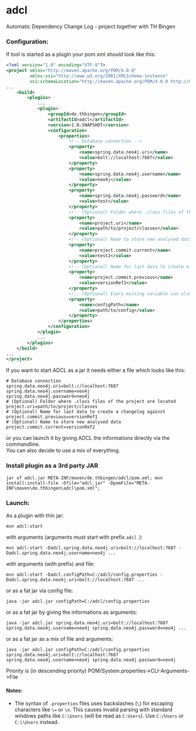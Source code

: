 # adcl
Automatic Dependency Change Log - project together with TH Bingen

### Configuration:   
If tool is started as a plugin your pom.xml should look like this:
```xml
<?xml version="1.0" encoding="UTF-8"?>
<project xmlns="http://maven.apache.org/POM/4.0.0"
         xmlns:xsi="http://www.w3.org/2001/XMLSchema-instance"
         xsi:schemaLocation="http://maven.apache.org/POM/4.0.0 http://maven.apache.org/xsd/maven-4.0.0.xsd">
...
    <build>
        <plugins>
            ...
            <plugin>
                <groupId>de.thbingen</groupId>
                <artifactId>adcl</artifactId>
                <version>1.0-SNAPSHOT</version>
                <configuration>
                    <properties>
                        <!-- Database connection --> 
                        <property>
                            <name>spring.data.neo4j.uri</name>
                            <value>bolt://localhost:7687</value>
                        </property>
                        <property>
                            <name>spring.data.neo4j.username</name>
                            <value>neo4j</value>
                        </property>
                        <property>
                            <name>spring.data.neo4j.password</name>
                            <value>test</value>
                        </property>
                        <!-- (Optional) Folder where .class files of the project are located  -->
                        <property>
                            <name>project.uri</name>
                            <value>path/to/project/classes</value>
                        </property>
                        <!-- (Optional) Name to store new analysed data -->
                        <property>
                            <name>project.commit.current</name>
                            <value>test2</value>
                        </property>
                        <!-- (Optional) Name for last data to create a changelog against -->
                        <property>
                            <name>project.commit.previous</name>
                            <value>versionRef2</value>
                        </property>
                        <!-- (Optional) Every missing variable can also be loaded from a file. See properties definition -->
                        <property>
                            <name>configPath</name>
                            <value>path/to/config</value>
                        </property>
                    </properties>
                </configuration>
            </plugin>
            ...
        </plugins>
    </build>
...
</project>
```

If you want to start ADCL as a jar it needs either a file which looks like this:  
```properties
# Database connection  
spring.data.neo4j.uri=bolt://localhost:7687
spring.data.neo4j.username=neo4j
spring.data.neo4j.password=neo4j
# (Optional) Folder where .class files of the project are located  
project.uri=path/to/project/classes
# (Optional) Name for last data to create a changelog against
project.commit.previous=versionRef1
# (Optional) Name to store new analysed data  
project.commit.current=versionRef2
```
or you can launch it by giving ADCL the informations directly via the commandline.  
You can also decide to use a mix of everything.  

### Install plugin as a 3rd party JAR  
```shell script
jar xf adcl.jar META-INF/maven/de.thbingen/adcl/pom.xml; mvn install:install-file -Dfile="adcl.jar" -DpomFile="META-INF\maven\de.thbingen\adcl\pom.xml";
```
### Launch:  
As a plugin with thin jar:  
```shell script
mvn adcl:start  
```
with arguments (arguments must start with prefix `adcl.`):
```shell script
mvn adcl:start -Dadcl.spring.data.neo4j.uri=bolt://localhost:7687 -Dadcl.spring.data.neo4j.username=neo4j ...
```
with arguments (with prefix) and file:
```shell script
mvn adcl:start -Dadcl.configPath=C:/adcl/config.properties -Dadcl.spring.data.neo4j.uri=bolt://localhost:7687 ...
```
or as a fat jar via config file:
```shell script
java -jar adcl.jar configPath=C:/adcl/config.properties
```
or as a fat jar by giving the informations as arguments:
```shell script
java -jar adcl.jar spring.data.neo4j.uri=bolt://localhost:7687 spring.data.neo4j.username=neo4j spring.data.neo4j.password=neo4j ...                                                 
```
or as a fat jar as a mix of file and arguments:
```shell script
java -jar adcl.jar configPath=C:/adcl/config.properties spring.data.neo4j.uri=bolt://localhost:7687 spring.data.neo4j.username=neo4j spring.data.neo4j.password=neo4j                                                
```
Priority is (in descending priority) POM/System.properties->CLI-Arguments->File  

#### Notes:
- The syntax of `.properties` files uses backslashes (`\`) for escaping characters like `\=` or `\n`. This causes invalid parsing with standard windows paths like `C:\Users` (will be read as `C:Users`). Use `C:/Users` or `C:\\Users` instead.
